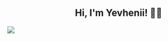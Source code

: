 <h2 align="center">Hi, I'm Yevhenii! 👨‍💻</h2>

<img src="https://img.shields.io/badge/Redux-593D88?style=for-the-badge&logo=redux&logoColor=white" />
